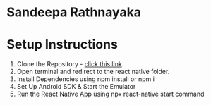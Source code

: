 # Sandeepa Rathnayaka
# Setup Instructions
1. Clone the Repository - [click this link]()
2. Open terminal and redirect to the react native folder.
3. Install Dependencies using npm install or npm i
4. Set Up Android SDK & Start the Emulator
5. Run the React Native App using npx react-native start command
